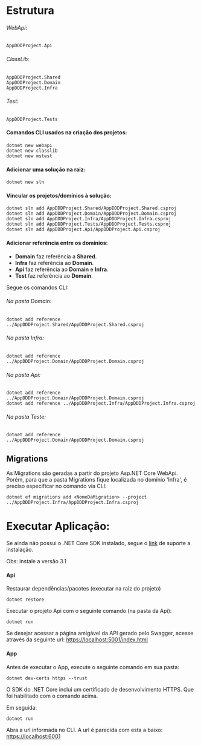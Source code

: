 # Estrutura

###### WebApi:
```
AppDDDProject.Api
```

###### ClassLib:
```
AppDDDProject.Shared
AppDDDProject.Domain
AppDDDProject.Infra
```

###### Test:
```
AppDDDProject.Tests 
```

#### Comandos CLI usados na criação dos projetos:
```
dotnet new webapi
dotnet new classlib
dotnet new mstest 
```


#### Adicionar uma solução na raiz: 
```
dotnet new sln
```


#### Vincular os projetos/domínios à solução:
```
dotnet sln add AppDDDProject.Shared/AppDDDProject.Shared.csproj
dotnet sln add AppDDDProject.Domain/AppDDDProject.Domain.csproj
dotnet sln add AppDDDProject.Infra/AppDDDProject.Infra.csproj
dotnet sln add AppDDDProject.Tests/AppDDDProject.Tests.csproj
dotnet sln add AppDDDProject.Api/AppDDDProject.Api.csproj
```


#### Adicionar referência entre os domínios:

- **Domain** faz referência a **Shared**.
- **Infra** faz referência ao **Domain**.
- **Api** faz referência ao **Domain** e **Infra**.
- **Test** faz referência ao **Domain**.

Segue os comandos CLI:

###### Na pasta Domain:
```
dotnet add reference ../AppDDDProject.Shared/AppDDDProject.Shared.csproj
```

###### Na pasta Infra:
```
dotnet add reference ../AppDDDProject.Domain/AppDDDProject.Domain.csproj
```

###### Na pasta Api:
```
dotnet add reference ../AppDDDProject.Domain/AppDDDProject.Domain.csproj
dotnet add reference ../AppDDDProject.Infra/AppDDDProject.Infra.csproj
```

###### Na pasta Teste:
```
dotnet add reference ../AppDDDProject.Domain/AppDDDProject.Domain.csproj
```



## Migrations

As Migrations são geradas a partir do projeto Asp.NET Core WebApi. Porém, para que a pasta Migrations fique localizada no domínio 'Infra', 
é preciso especificar no comando via CLI:

```
dotnet ef migrations add <NomeDaMigration> --project ../AppDDDProject.Infra/AppDDDProject.Infra.csproj
```

# Executar Aplicação:

Se ainda não possui o .NET Core SDK instalado, segue o [link](https://docs.microsoft.com/pt-br/dotnet/core/install/windows?tabs=netcore31) de suporte a instalação.


Obs: instale a versão 3.1

#### Api
Restaurar dependências/pacotes (executar na raiz do projeto)
```
dotnet restore
```

Executar o projeto Api com o seguinte comando (na pasta da Api):
```
dotnet run
```

Se desejar acessar a página amigável da API gerado pelo Swagger, acesse através da seguinte url: 
[https://localhost:5001/index.html](https://localhost:5001/index.html)

#### App
Antes de executar o App, execute o seguinte comando em sua pasta:
```
dotnet dev-certs https --trust
```
O SDK do .NET Core inclui um certificado de desenvolvimento HTTPS. Que foi habilitado com o comando acima.

Em seguida:
```
dotnet run
```
Abra a url informada no CLI.
A url é parecida com esta a baixo:
[https://localhost:6001](https://localhost:6001) 





